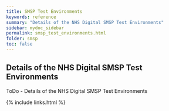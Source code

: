 ```yaml
---
title: SMSP Test Environments
keywords: reference
summary: "Details of the NHS Digital SMSP Test Environments"
sidebar: mydoc_sidebar
permalink: smsp_test_environments.html
folder: smsp
toc: false
---
```


## Details of the NHS Digital SMSP Test Environments

ToDo - Details of the NHS Digital SMSP Test Environments

{% include links.html %}
